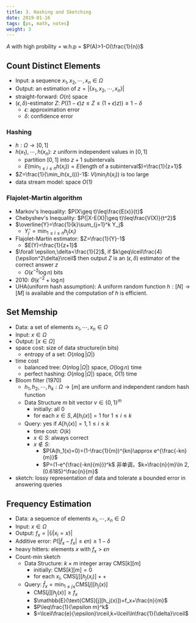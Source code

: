 ```yaml
---
title: 3. Hashing and Sketching
date: 2019-01-16
tags: [ps, math, notes]
weight: 3
---
```


$A$ with high probility = w.h.p = $P(A)>1-O(\frac{1}{n})$

## Count Distinct Elements

* Input: a sequence $x_1,x_2,\cdots,x_n\in\Omega$
* Output: an estimation of $z=|\{x_1,x_2,\cdots,x_n\}|$
* straight-forward: $O(n)$ space
* $(\epsilon,\delta)$-estimator $Z$: $P((1-\epsilon)z\leq Z\leq(1+\epsilon)z))\geq1-\delta$
  * $\epsilon$: approximation error
  * $\delta$: confidence error

### Hashing

* $h:\Omega\rightarrow[0,1]$
* $h(x_1),\cdots,h(x_n)$: $z$ uniform independent values in $[0,1]$
  * partition $[0,1]$ into $z+1$ subintervals
  * $E(\min_{1\leq i\leq n}h(x_i))=E($length of a subinterval$)=\frac{1}{z+1}$
* $Z=\frac{1}{\min_ih(x_i))}-1$: $V(\min_ih(x_i))$ is too large
* data stream model: space $O(1)$

### Flajolet-Martin algorithm

* Markov's Inequality: $P(X\geq t)\leq\frac{E(x)}{t}$
* Chebyshev's Inequality: $P(|X-E(X)|\geq t)\leq\frac{V(X)}{t^2}$
* $\overline{Y}=\frac{1}{k}\sum_{j=1}^k Y_j$
  * $Y_j'=\min_{1\leq i\leq n}h_j(x_i)$
* Flajolet-Martin estimator: $Z=\frac{1}{Y}-1$
  * $E(Y)=\frac{1}{z+1}$
* $\forall \epsilon,\delta<\frac{1}{2}$, if $k\geq\lceil\frac{4}{\epsilon^2\delta}\rceil$ then output $Z$ is an $(\epsilon, \delta)$ estimator of the correct answer $z$
  * $O(\epsilon^{-2}\log n)$ bits
* 2010: $\Theta(\epsilon^{-2}+\log n)$
* UHA(uniform hash assumption): A uniform random function $h:[N]\rightarrow[M]$ is available and the computation of $h$ is efficient.

## Set Memship

* Data: a set of elements $x_1,\cdots,x_n\in\Omega$
* Input: $x\in\Omega$
* Output: $[x\in\Omega]$
* space cost: size of data structure(in bits)
  * entropy of a set: $O(n\log|\Omega|)$
* time cost
  * balanced tree: $O(n\log|\Omega|)$ space, $O(\log n)$ time
  * perfect hashing: $O(n\log|\Omega|)$ space, $O(1)$ time
* Bloom filter (1970)
  * $h_1,h_2,\cdots,h_k:\Omega\rightarrow [m]$ are uniform and independent random hash function
  * Data Structure $m$ bit vector $v\in\{0,1\}^m$
    * initially: all $0$
    * for each $x\in S,A[h_i(x)]=1$ for $1\leq i\leq k$
  * Query: yes if $A[h_i(x)]=1,1\leq i\leq k$
    * time cost: $O(k)$
    * $x\in S$: always correct
    * $x\not\in S$:
      * $P(A(h_1(x)=0)=(1-\frac{1}{m})^{kn}\approx e^{\frac{-kn}{m}}$
      * $P=(1-e^{\frac{-kn}{m}})^k$ 非单调，$k=\frac{n}{m}\ln 2,(0.6185)^\frac{n}{m}$
* sketch: lossy representation of data and tolerate a bounded error in answering queries

## Frequency Estimation

* Data: a sequence of elements $x_1,\cdots,x_n\in\Omega$
* Input: $x\in\Omega$
* Output: $f_x=|\{i|x_i=x\}$|
* Additive error: $P(|\hat f_x-f_x|\leq\epsilon n)\geq 1-\delta$
* heavy hitters: elements $x$ with $f_x>\epsilon n$
* Count-min sketch
  * Data Structure: $k\times m$ integer array $\text{CMS}[k][m]$
    * initially: $\text{CMS}[k][m] = 0$
    * for each $x_i$, $\text{CMS}[j][h_j(x_i)]++$
  * Query: $\hat f_x=\min_{1\leq j\leq}\text{CMS}[j][h_j(x)]$
    * $\text{CMS}[j][h_j(x)]\geq f_x$
    * $\mathbb{E}(\text{CMS}[j][h_j(x)])=f_x+\frac{n}{m}$
    * $P\leq\frac{1}{\epsilon m}^k$
    * $=\lceil\frac{e}{\epsilon}\rceil,k=\lceil\ln\frac{1}{\delta}\rceil$
